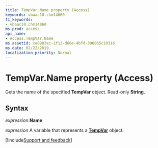```yaml
---
title: TempVar.Name property (Access)
keywords: vbaac10.chm14060
f1_keywords:
- vbaac10.chm14060
ms.prod: access
api_name:
- Access.TempVar.Name
ms.assetid: ce0983ec-1f12-d60e-4bfd-3960b5c10316
ms.date: 02/22/2019
localization_priority: Normal
---
```



# TempVar.Name property (Access)

Gets the name of the specified **TempVar** object. Read-only **String**.


## Syntax

_expression_.**Name**

_expression_ A variable that represents a **[TempVar](Access.TempVar.md)** object.




[!include[Support and feedback](~/includes/feedback-boilerplate.md)]